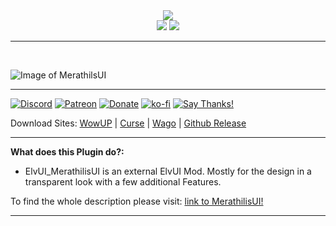 <div align="center">
<img src="https://raw.githubusercontent.com/Merathilis/ElvUI_MerathilisUI/development/m4.png"/><br>
<img src="https://img.shields.io/badge/ElvUI-13.78-blue.svg?longCache=true&style=for-the-badge"/>
<img src="https://img.shields.io/badge/Version-6.41-orange.svg?longCache=true&style=for-the-badge"/>
</div>

---

<br>

![Image of MerathilsUI](https://i.imgur.com/6IRHNhn.jpg)

---

[![Discord](https://img.shields.io/discord/284626725403361281?color=orange&label=discord&logo=discord&style=for-the-badge)](https://discordapp.com/invite/28We6esE9v) [![Patreon](https://img.shields.io/badge/Patreon-F96854?style=for-the-badge&logo=patreon&logoColor=white)](https://www.patreon.com/merathilisui) [![Donate](https://img.shields.io/badge/PayPal-00457C?style=for-the-badge&logo=paypal&logoColor=white)](https://paypal.me/merathilis) [![ko-fi](https://img.shields.io/badge/%E2%9D%A4%EF%B8%8FDonate-Ko--Fi-red?style=for-the-badge&logo=heart)](https://ko-fi.com/C0C2CR58G) [![Say Thanks!](https://img.shields.io/badge/Say%20Thanks-!-1EAEDB.svg?longCache=true&style=for-the-badge)](https://saythanks.io/to/Merathilis)

Download Sites: [WowUP](https://wowup.io/addons/2797823) | [Curse](https://www.curseforge.com/wow/addons/merathilis-ui) | [Wago](https://addons.wago.io/addons/elvui-merathilisui) | [Github Release](https://github.com/Merathilis/ElvUI_MerathilisUI/releases)

---

**What does this Plugin do?:**

-   ElvUI_MerathilisUI is an external ElvUI Mod. Mostly for the design in a transparent look with a few additional Features.

To find the whole description please visit: [link to MerathilisUI!](https://www.curseforge.com/wow/addons/merathilis-ui)

---

<br>
